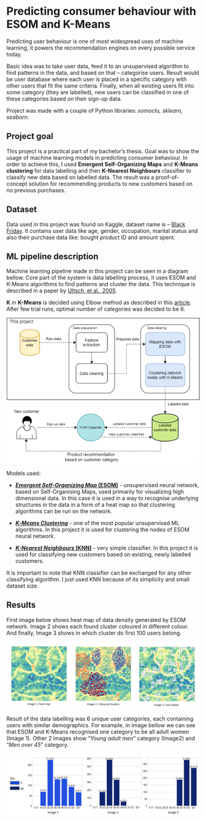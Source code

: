 # Predicting consumer behaviour with ESOM and K-Means

Predicting user behaviour is one of most widespread uses of machine learning, it powers the recommendation engines on every possible service today.

Basic idea was to take user data, feed it to an unsupervised algorithm to find patterns in the data, and based on that – categorise users. Result would be user database where each user is placed in a specific category with other users that fit the same criteria. Finally, when all existing users fit into some category (they are labelled), new users can be classified in one of these categories based on their sign-up data. 

Project was made with a couple of Python libraries: *somoclu, sklearn, seaborn*. 

## Project goal

This project is a practical part of my bachelor’s thesis. Goal was to show the usage of machine learning models in predicting consumer behaviour. In order to achieve this, I used **Emergent Self-Organizing Maps** and **K-Means clustering** for data labelling and then **K-Nearest Neighbours** classifier to classify new data based on labelled data. The result was a proof-of-concept solution for recommending products to new customers based on no previous purchases.

## Dataset

Data used in this project was found on Kaggle, dataset name is – [Black Friday](https://www.kaggle.com/llopesolivei/blackfriday). It contains user data like age, gender, occupation, marital status and also their purchase data like: bought product ID and amount spent.

## ML pipeline description

Machine learning pipeline made in this project can be seen in a diagram bellow. Core part of the system is data labelling process, it uses ESOM and K-Means algorithms to find patterns and cluster the data. This technique is described in a paper by [Ultsch, et al., 2005](https://www.uni-marburg.de/fb12/arbeitsgruppen/datenbionik/pdf/pubs/2005/ultsch05esom).

**K** in **K-Means** is decided using Elbow method as described in this [article](https://medium.com/analytics-vidhya/how-to-determine-the-optimal-k-for-k-means-708505d204eb). After few trial runs, optimal number of categories was decided to be 6.

![pipeline](images/pipeline.png)

Models used:

* [**_Emergent Self-Organizing Map_ (ESOM)**](https://www.researchgate.net/publication/37683560_Emergence_in_Self_Organizing_Feature_Maps) - unsupervised neural network, based on Self-Organising Maps, used primarily for visualizing high dimensional data. In this case it is used in a way to recognise underlying structures in the data in a form of a heat map so that clustering algorithms can be run on the network.

* [**_K-Means Clustering_**](https://towardsdatascience.com/k-means-clustering-algorithm-applications-evaluation-methods-and-drawbacks-aa03e644b48a) - one of the most popular unsupervised ML algorithms. In this project it is used for clustering the nodes of ESOM neural network.

* [**_K-Nearest Neighbours_ (KNN)**](https://towardsdatascience.com/machine-learning-basics-with-the-k-nearest-neighbors-algorithm-6a6e71d01761) - very simple classifier. In this project it is used for classifying new customers based on existing, newly labelled customers.

It is important to note that KNN classifier can be exchanged for any other classifying algorithm. I just used KNN because of its simplicity and small dataset size.

## Results

First image below shows heat map of data density generated by ESOM network. Image 2 shows each found cluster coloured in different colour. And finally, Image 3 shows in which cluster do first 100 users belong.

![esomresult](images/esom_result.png)

Result of the data labelling was 6 unique user categories, each containing users with similar demographics. For example, in image bellow we can see that ESOM and K-Means recognised one category to be all adult women (Image 1). Other 2 images show “_Young adult men_” category (Image2) and “_Men over 45_” category.

![labelingresult](images/label_results.png)